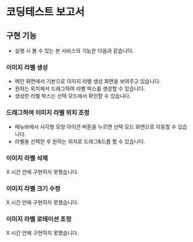 # 코딩테스트 보고서

## 구현 기능

- 실행 시 볼 수 있는 본 서비스의 기능은 다음과 같습니다.

### 이미지 라벨 생성

- 메인 화면에서 기본으로 이미지 라벨 생성 화면을 보여주고 있습니다.
- 원하는 위치에서 드래그하여 라벨 박스를 생성할 수 있습니다.
- 생성한 라벨 박스는 선택 모드에서 확인할 수 있습니다.

### 드래그하여 이미지 라벨 위치 조정

- 메뉴바에서 사각형 모양 아이콘 버튼을 누르면 선택 모드 화면으로 이동할 수 있습니다.
- 라벨을 선택한 후 원하는 위치로 드래그&드롭 할 수 있습니다.

### 이미지 라벨 삭제

X 시간 안에 구현하지 못했습니다.

### 이미지 라벨 크기 수정

X 시간 안에 구현하지 못했습니다.

### 이미지 라벨 로테이션 조정

X 시간 안에 구현하지 못했습니다.
